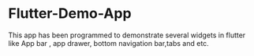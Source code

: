 # Flutter-Demo-App
This app has been programmed to demonstrate several widgets in flutter like App bar , app drawer, bottom navigation bar,tabs and etc.
